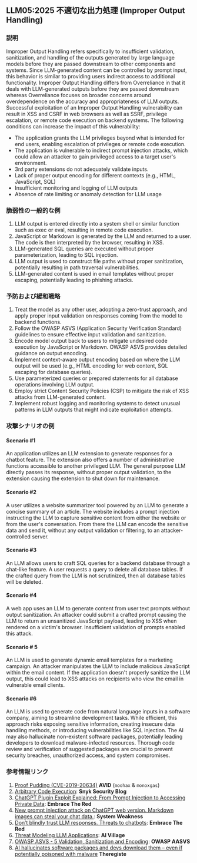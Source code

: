 ## LLM05:2025 不適切な出力処理 (Improper Output Handling)

### 説明

Improper Output Handling refers specifically to insufficient validation, sanitization, and handling of the outputs generated by large language models before they are passed downstream to other components and systems. Since LLM-generated content can be controlled by prompt input, this behavior is similar to providing users indirect access to additional functionality.
Improper Output Handling differs from Overreliance in that it deals with LLM-generated outputs before they are passed downstream whereas Overreliance focuses on broader concerns around overdependence on the accuracy and appropriateness of LLM outputs.
Successful exploitation of an Improper Output Handling vulnerability can result in XSS and CSRF in web browsers as well as SSRF, privilege escalation, or remote code execution on backend systems.
The following conditions can increase the impact of this vulnerability:
- The application grants the LLM privileges beyond what is intended for end users, enabling escalation of privileges or remote code execution.
- The application is vulnerable to indirect prompt injection attacks, which could allow an attacker to gain privileged access to a target user's environment.
- 3rd party extensions do not adequately validate inputs.
- Lack of proper output encoding for different contexts (e.g., HTML, JavaScript, SQL)
- Insufficient monitoring and logging of LLM outputs
- Absence of rate limiting or anomaly detection for LLM usage

### 脆弱性の一般的な例

1. LLM output is entered directly into a system shell or similar function such as exec or eval, resulting in remote code execution.
2. JavaScript or Markdown is generated by the LLM and returned to a user. The code is then interpreted by the browser, resulting in XSS.
3. LLM-generated SQL queries are executed without proper parameterization, leading to SQL injection.
4. LLM output is used to construct file paths without proper sanitization, potentially resulting in path traversal vulnerabilities.
5. LLM-generated content is used in email templates without proper escaping, potentially leading to phishing attacks.

### 予防および緩和戦略

1. Treat the model as any other user, adopting a zero-trust approach, and apply proper input validation on responses coming from the model to backend functions.
2. Follow the OWASP ASVS (Application Security Verification Standard) guidelines to ensure effective input validation and sanitization.
3. Encode model output back to users to mitigate undesired code execution by JavaScript or Markdown. OWASP ASVS provides detailed guidance on output encoding.
4. Implement context-aware output encoding based on where the LLM output will be used (e.g., HTML encoding for web content, SQL escaping for database queries).
5. Use parameterized queries or prepared statements for all database operations involving LLM output.
6. Employ strict Content Security Policies (CSP) to mitigate the risk of XSS attacks from LLM-generated content.
7. Implement robust logging and monitoring systems to detect unusual patterns in LLM outputs that might indicate exploitation attempts.

### 攻撃シナリオの例

#### Scenario #1
  An application utilizes an LLM extension to generate responses for a chatbot feature. The extension also offers a number of administrative functions accessible to another privileged LLM. The general purpose LLM directly passes its response, without proper output validation, to the extension causing the extension to shut down for maintenance.
#### Scenario #2
  A user utilizes a website summarizer tool powered by an LLM to generate a concise summary of an article. The website includes a prompt injection instructing the LLM to capture sensitive content from either the website or from the user's conversation. From there the LLM can encode the sensitive data and send it, without any output validation or filtering, to an attacker-controlled server.
#### Scenario #3
  An LLM allows users to craft SQL queries for a backend database through a chat-like feature. A user requests a query to delete all database tables. If the crafted query from the LLM is not scrutinized, then all database tables will be deleted.
#### Scenario #4
  A web app uses an LLM to generate content from user text prompts without output sanitization. An attacker could submit a crafted prompt causing the LLM to return an unsanitized JavaScript payload, leading to XSS when rendered on a victim's browser. Insufficient validation of prompts enabled this attack.
#### Scenario # 5
  An LLM is used to generate dynamic email templates for a marketing campaign. An attacker manipulates the LLM to include malicious JavaScript within the email content. If the application doesn't properly sanitize the LLM output, this could lead to XSS attacks on recipients who view the email in vulnerable email clients.
#### Scenario #6
  An LLM is used to generate code from natural language inputs in a software company, aiming to streamline development tasks. While efficient, this approach risks exposing sensitive information, creating insecure data handling methods, or introducing vulnerabilities like SQL injection. The AI may also hallucinate non-existent software packages, potentially leading developers to download malware-infected resources. Thorough code review and verification of suggested packages are crucial to prevent security breaches, unauthorized access, and system compromises.

### 参考情報リンク

1. [Proof Pudding (CVE-2019-20634)](https://avidml.org/database/avid-2023-v009/) **AVID** (`moohax` & `monoxgas`)
2. [Arbitrary Code Execution](https://security.snyk.io/vuln/SNYK-PYTHON-LANGCHAIN-5411357): **Snyk Security Blog**
3. [ChatGPT Plugin Exploit Explained: From Prompt Injection to Accessing Private Data](https://embracethered.com/blog/posts/2023/chatgpt-cross-plugin-request-forgery-and-prompt-injection./): **Embrace The Red**
4. [New prompt injection attack on ChatGPT web version. Markdown images can steal your chat data.](https://systemweakness.com/new-prompt-injection-attack-on-chatgpt-web-version-ef717492c5c2?gi=8daec85e2116): **System Weakness**
5. [Don’t blindly trust LLM responses. Threats to chatbots](https://embracethered.com/blog/posts/2023/ai-injections-threats-context-matters/): **Embrace The Red**
6. [Threat Modeling LLM Applications](https://aivillage.org/large%20language%20models/threat-modeling-llm/): **AI Village**
7. [OWASP ASVS - 5 Validation, Sanitization and Encoding](https://owasp-aasvs4.readthedocs.io/en/latest/V5.html#validation-sanitization-and-encoding): **OWASP AASVS**
8. [AI hallucinates software packages and devs download them – even if potentially poisoned with malware](https://www.theregister.com/2024/03/28/ai_bots_hallucinate_software_packages/) **Theregiste**
